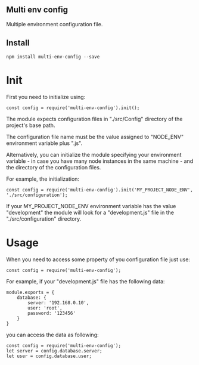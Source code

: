 ## Multi env config

Multiple environment configuration file. 

## Install

~~~ Coffee-script
npm install multi-env-config --save
~~~

# Init

First you need to initialize using:

~~~ Coffee-script
const config = require('multi-env-config').init();
~~~

The module expects configuration files in "./src/Config" directory of the project's base path.

The configuration file name must be the value assigned to "NODE_ENV" environment variable plus ".js".

Alternatively, you can initialize the module specifying your environment variable - in case you have many node instances in the same machine - and the directory of the configuration files.

For example, the initialization:

~~~ Coffee-script
const config = require('multi-env-config').init('MY_PROJECT_NODE_ENV', './src/configuration');
~~~

If your MY_PROJECT_NODE_ENV environment variable has the value "development" the module will look for a "development.js" file in the "./src/configuration" directory.


# Usage

When you need to access some property of you configuration file just use:

~~~ Coffee-script
const config = require('multi-env-config');
~~~

For example, if your "development.js" file has the following data:

~~~ Coffee-script
module.exports = {
	database: {
 		server: '192.168.0.10',
		user: 'root',
		password: '123456'
	}
}
~~~

you can access the data as following:

~~~ Coffee-script
const config = require('multi-env-config');
let server = config.database.server;
let user = config.database.user;
~~~
